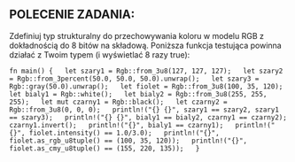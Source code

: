 ## POLECENIE ZADANIA:

Zdefiniuj typ strukturalny do przechowywania koloru w modelu RGB z dokładnością do 8 bitów na składową. Poniższa funkcja testująca powinna działać z Twoim typem (i wyświetlać 8 razy true):  
  
`fn main() {  
    let szary1 = Rgb::from_3u8(127, 127, 127);  
    let szary2 = Rgb::from_3percent(50.0, 50.0, 50.0).unwrap();  
    let szary3 = Rgb::gray(50.0).unwrap();  
    let fiolet = Rgb::from_3u8(100, 35, 120);  
    let bialy1 = Rgb::white();  
    let bialy2 = Rgb::from_3u8(255, 255, 255);  
    let mut czarny1 = Rgb::black();  
    let czarny2 = Rgb::from_3u8(0, 0, 0);  
    println!("{} {}", szary1 == szary2, szary1 == szary3);  
    println!("{} {}", bialy1 == bialy2, czarny1 == czarny2);  
    czarny1.invert();  
    println!("{}", bialy1 == czarny1);  
    println!("{}", fiolet.intensity() == 1.0/3.0);  
    println!("{}", fiolet.as_rgb_u8tuple() == (100, 35, 120));  
    println!("{}", fiolet.as_cmy_u8tuple() == (155, 220, 135));  
}`
